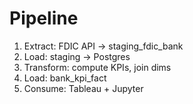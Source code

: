 # Pipeline

1. Extract: FDIC API → staging_fdic_bank
2. Load: staging → Postgres
3. Transform: compute KPIs, join dims
4. Load: bank_kpi_fact
5. Consume: Tableau + Jupyter
